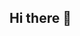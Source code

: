 ## Hi there 👋

<!--
**drtclem/drtclem** is a ✨ _special_ ✨ repository because its `README.md` (this file) appears on your GitHub profile.

Here are some ideas to get you started:

Focused on building meaningful, data-driven solutions in education, healthcare, and biotech. Skilled in Python, ML modeling (Scikit-learn, TensorFlow, MobileNetV2), and data storytelling through visualization. I thrive on solving complex problems that matter—whether it’s aligning education with real-world needs or leveraging machine learning for health impact.

🔭 I’m currently working on:
	•	Image classification using MobileNetV2
	•	Predictive modeling for education & healthcare data

📫 Reach me at: your.email@example.com

📄 About me:
I believe the best insights come from asking the right questions. With a background rooted in research and a drive to make data science more accessible and practical, I work on projects that blend technical rigor with real-world relevance. From investigating the calculus pipeline in education to training neural networks for medical image classification, I approach data like a puzzle—with curiosity, care, and a bias toward action.

Let’s connect and build something impactful.
GitHub: [your-username]

Languages & Tools:
Python Pandas Scikit-learn TensorFlow Keras SQL Seaborn Matplotlib Git MobileNetV2
-->
